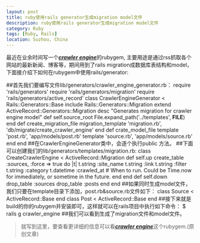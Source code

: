 ```yaml
---
layout: post
title: ruby使用rails generator生成migration model文件
description: ruby使用rails generator生成migration model文件
category: Ruby
tags: [Ruby, Rails]
location: Suzhou, China
---
```

最近在业余时间写一个[***crawler engine***][1]的rubygem, 主要用途是通过rss抓取各个网站的最新新闻、博客等，期间用到了rails migration成数据库表结构和model，下面接介绍下如何在rubygem中使用rails/generator:

##首先我们要编写文件lib/generators/crawler_engine_generator.rb：
require 'rails/generators'
require 'rails/generators/migration'
require 'rails/generators/active_record'
class CrawlerEngineGenerator < Rails::Generators::Base
	include Rails::Generators::Migration
	extend ActiveRecord::Generators::Migration
	desc "Generates migration for crawler engine model"
	def self.source_root
		File.expand_path('../templates', __FILE__)
	end
	def create_migration_file
		migration_template 'migration.rb', 'db/migrate/create_crawler_engine'
	end
	def crate_model_file
		template 'post.rb', 'app/models/post.rb'
		template 'source.rb', 'app/models/source.rb'
	end
end
##在CrawlerEngineGenerator类中，会逐个执行public 方法。
##下面可以创建我们的lib/generators/templates/migration.rb:
class CreateCrawlerEngine < ActiveRecord::Migration
	def self.up
		create_table :sources, :force => true do |t|
			t.string :site_name
			t.string :link
			t.string :filter
			t.string :category
			t.datetime :crawled_at # When to run. Could be Time.now for immediately, or sometime in the future.
		end
    end
    	def self.down
		drop_table :sources
		drop_table :posts
	end
end
##如果同时生成model文件，我们只要在template目录下添加，post.rb&source.rb文件如下：
class Source < ActiveRecord::Base
end
class Post < ActiveRecord::Base
end
##接下来就是build的你的rubygem并安装即可，这样就可以在rails项目中执行如下命令：
$ rails g crawler_engine
##我们可以看到生成了migration文件和model文件。

> 就写到这里，要查看更详细的信息可以看[***crawler engine***][1]这个rubygem.(原创文章)

  [1]: https://github.com/tim-tang/crawler_engine "crawler-engine"
